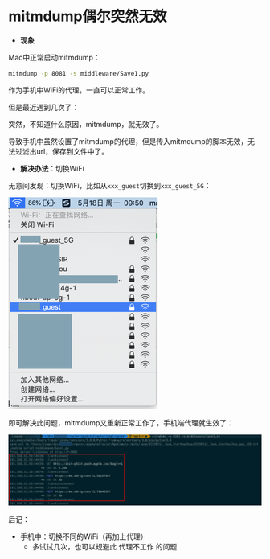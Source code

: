 # mitmdump偶尔突然无效

* **现象**

Mac中正常启动mitmdump：

```bash
mitmdump -p 8081 -s middleware/Save1.py
```

作为手机中WiFi的代理，一直可以正常工作。

但是最近遇到几次了：

突然，不知道什么原因，mitmdump，就无效了。

导致手机中虽然设置了mitmdump的代理，但是传入mitmdump的脚本无效，无法过滤出url，保存到文件中了。

* **解决办法**：切换WiFi

无意间发现：切换WiFi，比如从`xxx_guest`切换到`xxx_guest_5G`：

![switch_wifi_fix_no_work](../assets/img/switch_wifi_fix_no_work.png)

即可解决此问题，mitmdump又重新正常工作了，手机端代理就生效了：

![mitmdump_work_again](../assets/img/mitmdump_work_again.png)

后记：

* 手机中：切换不同的WiFi（再加上代理）
  * 多试试几次，也可以规避此 代理不工作 的问题
